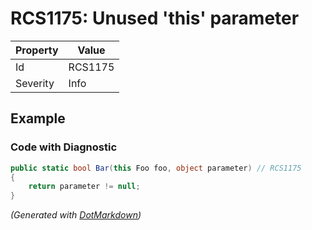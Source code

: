 # RCS1175: Unused 'this' parameter

| Property | Value   |
| -------- | ------- |
| Id       | RCS1175 |
| Severity | Info    |

## Example

### Code with Diagnostic

```csharp
public static bool Bar(this Foo foo, object parameter) // RCS1175
{
    return parameter != null;
}
```


*\(Generated with [DotMarkdown](http://github.com/JosefPihrt/DotMarkdown)\)*